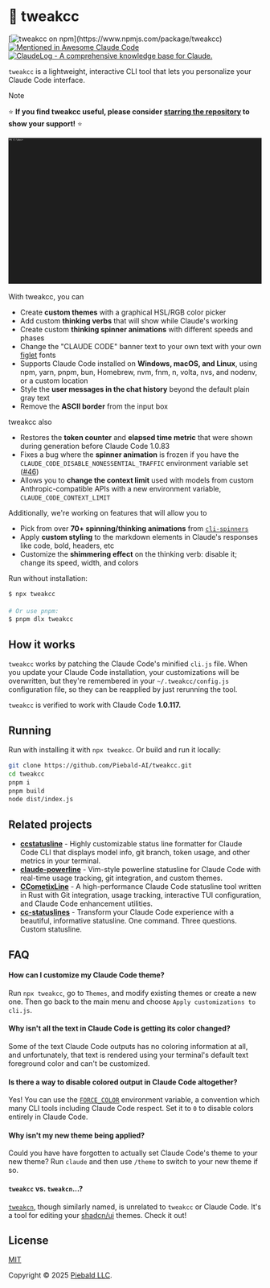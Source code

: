 # 🎨 tweakcc

[![tweakcc on npm](https://img.shields.io/npm/v/tweakcc?color=yellow")](https://www.npmjs.com/package/tweakcc)
[![Mentioned in Awesome Claude Code](https://awesome.re/mentioned-badge.svg)](https://github.com/hesreallyhim/awesome-claude-code)
[![ClaudeLog - A comprehensive knowledge base for Claude.](https://claudelog.com/img/claude_log_badge.svg)](https://claudelog.com/)

`tweakcc` is a lightweight, interactive CLI tool that lets you personalize your Claude Code interface.

> [!note]
> ⭐ **If you find tweakcc useful, please consider [starring the repository](https://github.com/Piebald-AI/tweakcc) to show your support!** ⭐

<img src="./assets/demo.gif" alt="Animated GIF demonstrating running `npx tweakcc`, creating a new theme, changing all of Claude Code's UI colors to purple, changing the thinking format from '<verb>ing...' to 'Claude is <verb>ing', changing the generating spinner style to a 50m glow animation, applying the changes, running Claude, and using '/config' to switch to the new theme, and sending a message to see the new thinking verb format." width="800">

With tweakcc, you can

- Create **custom themes** with a graphical HSL/RGB color picker
- Add custom **thinking verbs** that will show while Claude's working
- Create custom **thinking spinner animations** with different speeds and phases
- Change the "CLAUDE CODE" banner text to your own text with your own [figlet](http://www.figlet.org/) fonts
- Supports Claude Code installed on **Windows, macOS, and Linux**, using npm, yarn, pnpm, bun, Homebrew, nvm, fnm, n, volta, nvs, and nodenv, or a custom location
- Style the **user messages in the chat history** beyond the default plain gray text
- Remove the **ASCII border** from the input box

tweakcc also
- Restores the **token counter** and **elapsed time metric** that were shown during generation before Claude Code 1.0.83
- Fixes a bug where the **spinner animation** is frozen if you have the `CLAUDE_CODE_DISABLE_NONESSENTIAL_TRAFFIC` environment variable set ([#46](https://github.com/Piebald-AI/tweakcc/issues/46))
- Allows you to **change the context limit** used with models from custom Anthropic-compatible APIs with a new environment variable, `CLAUDE_CODE_CONTEXT_LIMIT`

Additionally, we're working on features that will allow you to
- Pick from over **70+ spinning/thinking animations** from [`cli-spinners`](https://github.com/sindresorhus/cli-spinners)
- Apply **custom styling** to the markdown elements in Claude's responses like code, bold, headers, etc
- Customize the **shimmering effect** on the thinking verb: disable it; change its speed, width, and colors

Run without installation:

```bash
$ npx tweakcc

# Or use pnpm:
$ pnpm dlx tweakcc
```

## How it works

`tweakcc` works by patching the Claude Code's minified `cli.js` file.  When you update your Claude Code installation, your customizations will be overwritten, but they're remembered in your `~/.tweakcc/config.js` configuration file, so they can be reapplied by just rerunning the tool.

`tweakcc` is verified to work with Claude Code **1.0.117.**

## Running

Run with installing it with `npx tweakcc`.  Or build and run it locally:

```bash
git clone https://github.com/Piebald-AI/tweakcc.git
cd tweakcc
pnpm i
pnpm build
node dist/index.js
```

## Related projects

- [**ccstatusline**](https://github.com/sirmalloc/ccstatusline) - Highly customizable status line formatter for Claude Code CLI that displays model info, git branch, token usage, and other metrics in your terminal.
- [**claude-powerline**](https://github.com/Owloops/claude-powerline) - Vim-style powerline statusline for Claude Code with real-time usage tracking, git integration, and custom themes.
- [**CCometixLine**](https://github.com/Haleclipse/CCometixLine) - A high-performance Claude Code statusline tool written in Rust with Git integration, usage tracking, interactive TUI configuration, and Claude Code enhancement utilities.
- [**cc-statuslines**](https://github.com/chongdashu/cc-statusline) - Transform your Claude Code experience with a beautiful, informative statusline.  One command.  Three questions.  Custom statusline.

## FAQ

#### How can I customize my Claude Code theme?

Run `npx tweakcc`, go to `Themes`, and modify existing themes or create a new one.  Then go back to the main menu and choose `Apply customizations to cli.js`.

#### Why isn't all the text in Claude Code is getting its color changed?

Some of the text Claude Code outputs has no coloring information at all, and unfortunately, that text is rendered using your terminal's default text foreground color and can't be customized.

#### Is there a way to disable colored output in Claude Code altogether?

Yes!  You can use the [`FORCE_COLOR`](https://force-color.org/) environment variable, a convention which many CLI tools including Claude Code respect.  Set it to `0` to disable colors entirely in Claude Code.

#### Why isn't my new theme being applied?

Could you have have forgotten to actually set Claude Code's theme to your new theme?  Run `claude` and then use `/theme` to switch to your new theme if so.

#### `tweakcc` vs. `tweakcn`...?

[`tweakcn`](https://github.com/jnsahaj/tweakcn), though similarly named, is unrelated to `tweakcc` or Claude Code.  It's a tool for editing your [shadcn/ui](https://github.com/shadcn-ui/ui) themes.  Check it out!

## License

[MIT](https://github.com/Piebald-AI/tweakcc/blob/main/LICENSE)

Copyright © 2025 [Piebald LLC](https://piebald.ai).
